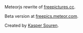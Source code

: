 

Meteorjs rewrite of <a href="http://freepictures.cc/">freepictures.cc</a>.

Beta version at <a href="http://freepics.meteor.com/">freepics.meteor.com</a>.

Created by <a href="http://guaka.org/">Kasper Souren</a>.